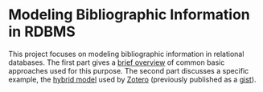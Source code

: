 # Modeling Bibliographic Information in RDBMS

This project focuses on modeling bibliographic information in relational databases. The first part gives a [brief overview][BiblioModels] of common basic approaches used for this purpose. The second part discusses a specific example, the [hybrid model][ZoteroDataModel] used by [Zotero][] (previously published as a [gist][ZoteroDataModelGist]).


<!-- References -->

[Zotero]: https://zotero.org
[ZoteroDataModel]: https://github.com/pchemguy/ZoteroDataModel/blob/main/MainDB/Zotero_MainDB.md
[ZoteroDataModelGist]: https://gist.github.com/pchemguy/19fa69fb4e74ef0cca0026aa0dbf5f42
[BiblioModels]: https://github.com/pchemguy/ZoteroDataModel/blob/main/BiblioModels.md